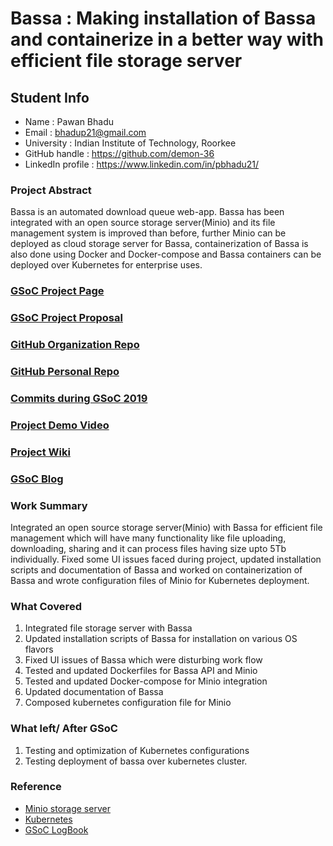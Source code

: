 # Bassa : Making installation of Bassa and containerize in a better way with efficient file storage server

## Student Info
- Name : Pawan Bhadu
- Email : bhadup21@gmail.com
- University : Indian Institute of Technology, Roorkee
- GitHub handle : https://github.com/demon-36
- LinkedIn profile : https://www.linkedin.com/in/pbhadu21/

### Project Abstract
Bassa is an automated download queue web-app. Bassa has been integrated with an open source storage server(Minio) and its file management system is improved than before, further Minio can be deployed as cloud storage server for Bassa, containerization of Bassa is also done using Docker and Docker-compose and Bassa containers can be deployed over Kubernetes for enterprise uses.

### [GSoC Project Page](https://summerofcode.withgoogle.com/projects/#4681470927437824)

### [GSoC Project Proposal](https://docs.google.com/document/d/1_GQbaL_MGeXCg68zDb2vCcv8vj3vowemhWKLhI68M2s/edit?usp=sharing)

### [GitHub Organization Repo](https://github.com/scorelab/Bassa)

### [GitHub Personal Repo](https://github.com/demon-36/Bassa)

### [Commits during GSoC 2019](https://github.com/scorelab/Bassa/pulls?q=is%3Apr+author%3Ademon-36+label%3AGSoC-2019)

### [Project Demo Video](http://LinkToDemoVideo)

### [Project Wiki](https://github.com/scorelab/Bassa/wiki)

### [GSoC Blog](https://gist.github.com/demon-36/f9004033446730a08b683abaa98f370f)

### Work Summary
Integrated an open source storage server(Minio) with Bassa for efficient file management which will have many functionality like file uploading, downloading, sharing and it can process files having size upto 5Tb individually. Fixed some UI issues faced during project, updated installation scripts and documentation of Bassa and worked on containerization of Bassa and wrote configuration files of Minio for Kubernetes deployment.

### What Covered
1. Integrated file storage server with Bassa
2. Updated installation scripts of Bassa for installation on various OS flavors
3. Fixed UI issues of Bassa which were disturbing work flow
4. Tested and updated Dockerfiles for Bassa API and Minio
5. Tested and updated Docker-compose for Minio integration
6. Updated documentation of Bassa
7. Composed kubernetes configuration file for Minio 

### What left/ After GSoC
1. Testing and optimization of Kubernetes configurations
2. Testing deployment of bassa over kubernetes cluster.

### Reference
- [Minio storage server](https://github.com/minio/minio)
- [Kubernetes](https://kubernetes.io/docs/home/)
- [GSoC LogBook](https://docs.google.com/document/d/13U4HWiwgRoUPLc6zr5opkv1D6Hi1TDZWKct_GKlsv_0/edit?usp=sharing)
